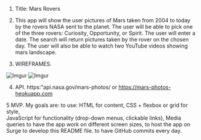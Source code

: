 1. Title: Mars Rovers

2. This app will show the user pictures of Mars taken from 2004 to today by the rovers NASA sent to the planet. The user will be able to pick one of the three rovers: Curiosity, Opportunity, or Spirit. The user will enter a date. The search will return pictures taken by the rover on the chosen day.
The user will also be able to watch two YouTube videos showing mars landscape.

3. WIREFRAMES.
 <!-- !(imageAlt)[https://i.imgur.com/VsW6xyl.jpg]
 !(imageAlr)[https://i.imgur.com/hs87klQ.jpg] -->
 <!-- or -->
 ![Imgur](https://i.imgur.com/VsW6xyl.jpg)
 ![Imgur](https://i.imgur.com/hs87klQ.jpg)


4. API.
 https:"api.nasa.gov/mars-photos/
or https://mars-photos-heokuapp.com

5 MVP.
My goals are:
             to use: 
HTML for content,
CSS + flexbox or grid for style,  
JavaScript for functionality (drop-down menus, clickable links),
Media queries to have the app work on different screen sizes,
             to host the app on Surge
             to develop this README file.
             to have GitHub commits every day. 